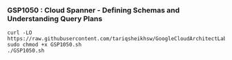 ### GSP1050 :  Cloud Spanner - Defining Schemas and Understanding Query Plans 


```
curl -LO https://raw.githubusercontent.com/tariqsheikhsw/GoogleCloudArchitectLabs/main/Solutions/GSP1050.sh
sudo chmod +x GSP1050.sh
./GSP1050.sh
```

